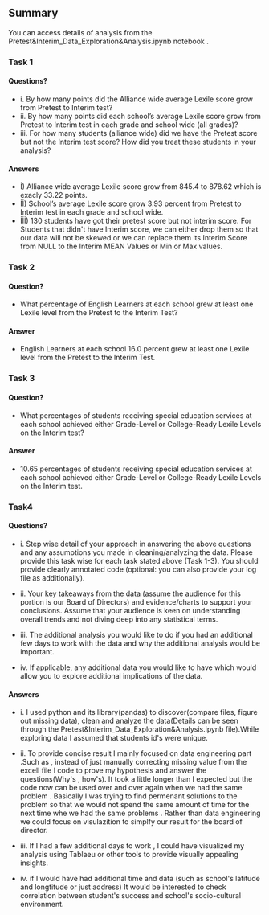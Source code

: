 ## Summary 

You can access  details of analysis from the Pretest&Interim_Data_Exploration&Analysis.ipynb notebook .
### Task 1
#### Questions?

*  i. By how many points did the Alliance wide average Lexile score grow from Pretest to Interim test?
*  ii. By how many points did each school’s average Lexile score grow from Pretest to Interim test in each grade and school wide (all grades)?
*  iii. For how many students (alliance wide) did we have the Pretest score but not the Interim test score? How did you treat these students in your analysis?
#### Answers
* İ) Alliance wide average Lexile score grow from   845.4 to 878.62 which is exacly 33.22 points.
* İİ) School’s average Lexile score grow  3.93 percent from Pretest to Interim test in each grade and school wide.
* İİİ) 130 students have got their pretest score  but not interim score. For Students that didn't have Interim score, we can either drop them so that our data will not be skewed or we can replace them its Interim Score from NULL to the Interim MEAN Values or Min or Max values.

### Task 2
#### Question?
*  What percentage of English Learners at each school grew at least one Lexile level from the Pretest to the Interim Test? 
#### Answer
*  English Learners at each school 16.0 percent grew at least one Lexile level from the Pretest to the Interim Test.


### Task 3
#### Question?
*  What percentages of students receiving special education services at each school achieved either Grade-Level or College-Ready Lexile Levels on the Interim test? 
#### Answer
*  10.65 percentages of students receiving special education services at each school achieved either Grade-Level or College-Ready Lexile Levels on the Interim test.
### Task4
#### Questions?
*  i. Step wise detail of your approach in answering the above questions and any assumptions you made in cleaning/analyzing the data. Please provide this task wise for each task stated above (Task 1-3). You should provide clearly annotated code (optional: you can also provide your log file as additionally).


*  ii. Your key takeaways from the data (assume the audience for this portion is our Board of Directors) and evidence/charts to support your conclusions. Assume that your audience is keen on understanding overall trends and not diving deep into any statistical terms.


*  iii. The additional analysis you would like to do if you had an additional few days to work with the data and why the additional analysis would be important.


*  iv. If applicable, any additional data you would like to have which would allow you to explore additional implications of the data.

#### Answers
*   i. I used python and its library(pandas) to discover(compare files, figure out missing data), clean  and analyze the data(Details can be seen through the Pretest&Interim_Data_Exploration&Analysis.ipynb file).While exploring data I assumed that students id's were unique.

*   ii. To provide concise result  I mainly focused on data engineering part .Such as , instead of just manually correcting missing value from the excell file I code to prove my hypothesis and answer the questions(Why's  , how's). It took a little longer than I expected but the code now can be used over and over again when we had the same problem . 
        Basically I was trying to find permenant solutions to the problem so that we would not spend the same amount of time for the next time whe we had the same problems . Rather than data engineering we could focus on visulazition to simplfy our result for the board of director.
*   iii. If I had  a few additional days to work , I could have visualized my analysis using Tablaeu or other tools to provide visually appealing insights.

*   iv.  if I would have had additional time and data (such as school's latitude  and longtitude or just address) It would be interested to check correlation between student's success and school's socio-cultural environment.
